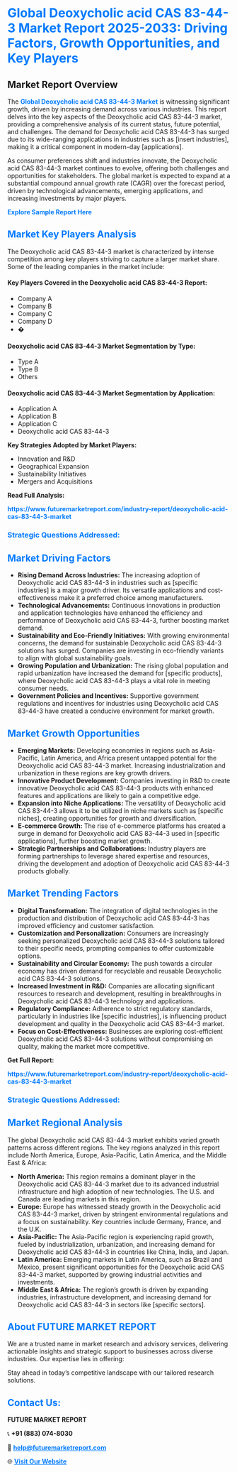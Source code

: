 <h1 style="color: #007BFF;">Global Deoxycholic acid CAS 83-44-3 Market Report 2025-2033: Driving Factors, Growth Opportunities, and Key Players</h1>

<section id="overview">
<h2>Market Report Overview</h2>
<p>The <a href="https://www.futuremarketreport.com/industry-report/deoxycholic-acid-cas-83-44-3-market" style="color: #007BFF; text-decoration: none;"><strong>Global Deoxycholic acid CAS 83-44-3 Market</strong></a> is witnessing significant growth, driven by increasing demand across various industries. This report delves into the key aspects of the Deoxycholic acid CAS 83-44-3 market, providing a comprehensive analysis of its current status, future potential, and challenges. The demand for Deoxycholic acid CAS 83-44-3 has surged due to its wide-ranging applications in industries such as [insert industries], making it a critical component in modern-day [applications].</p>
<p>As consumer preferences shift and industries innovate, the Deoxycholic acid CAS 83-44-3 market continues to evolve, offering both challenges and opportunities for stakeholders. The global market is expected to expand at a substantial compound annual growth rate (CAGR) over the forecast period, driven by technological advancements, emerging applications, and increasing investments by major players.</p>
</section>

<section id="overview">
<p><a href="https://www.futuremarketreport.com/request-sample/reportId=112199" style="color: #007BFF; text-decoration: none;"><strong>Explore Sample Report Here</strong></a></p>
</section>

<section id="key-players">
<h2 style="color: #007BFF;">Market Key Players Analysis</h2>
<p>The Deoxycholic acid CAS 83-44-3 market is characterized by intense competition among key players striving to capture a larger market share. Some of the leading companies in the market include:</p>
<h4>Key Players Covered in the Deoxycholic acid CAS 83-44-3 Report:</h4>
<ul><li>Company A</li><li>Company B</li><li>Company C</li><li>Company D</li><li>�</li></ul>
<h4>Deoxycholic acid CAS 83-44-3 Market Segmentation by Type:</h4>
<ul><li>Type A</li><li>Type B</li><li>Others</li></ul>

<h4>Deoxycholic acid CAS 83-44-3 Market Segmentation by Application:</h4>
<ul><li>Application A</li><li>Application B</li><li>Application C</li><li>Deoxycholic acid CAS 83-44-3</li></ul>
<p><strong>Key Strategies Adopted by Market Players:</strong></p>
<ul>
<li>Innovation and R&D</li>
<li>Geographical Expansion</li>
<li>Sustainability Initiatives</li>
<li>Mergers and Acquisitions</li>
</ul>
</section>

<section>
<p><strong>Read Full Analysis: </strong></p><a href="https://www.futuremarketreport.com/industry-report/deoxycholic-acid-cas-83-44-3-market" style="color: #007BFF; text-decoration: none;"><strong>https://www.futuremarketreport.com/industry-report/deoxycholic-acid-cas-83-44-3-market</strong></a>
<h3 style="color: #007BFF;">Strategic Questions Addressed:</h3>
</section>

<section id="driving-factors">
<h2 style="color: #007BFF;">Market Driving Factors</h2>
<ul>
<li><strong>Rising Demand Across Industries:</strong> The increasing adoption of Deoxycholic acid CAS 83-44-3 in industries such as [specific industries] is a major growth driver. Its versatile applications and cost-effectiveness make it a preferred choice among manufacturers.</li>
<li><strong>Technological Advancements:</strong> Continuous innovations in production and application technologies have enhanced the efficiency and performance of Deoxycholic acid CAS 83-44-3, further boosting market demand.</li>
<li><strong>Sustainability and Eco-Friendly Initiatives:</strong> With growing environmental concerns, the demand for sustainable Deoxycholic acid CAS 83-44-3 solutions has surged. Companies are investing in eco-friendly variants to align with global sustainability goals.</li>
<li><strong>Growing Population and Urbanization:</strong> The rising global population and rapid urbanization have increased the demand for [specific products], where Deoxycholic acid CAS 83-44-3 plays a vital role in meeting consumer needs.</li>
<li><strong>Government Policies and Incentives:</strong> Supportive government regulations and incentives for industries using Deoxycholic acid CAS 83-44-3 have created a conducive environment for market growth.</li>
</ul>
</section>

<section id="growth-opportunities">
<h2 style="color: #007BFF;">Market Growth Opportunities</h2>
<ul>
<li><strong>Emerging Markets:</strong> Developing economies in regions such as Asia-Pacific, Latin America, and Africa present untapped potential for the Deoxycholic acid CAS 83-44-3 market. Increasing industrialization and urbanization in these regions are key growth drivers.</li>
<li><strong>Innovative Product Development:</strong> Companies investing in R&D to create innovative Deoxycholic acid CAS 83-44-3 products with enhanced features and applications are likely to gain a competitive edge.</li>
<li><strong>Expansion into Niche Applications:</strong> The versatility of Deoxycholic acid CAS 83-44-3 allows it to be utilized in niche markets such as [specific niches], creating opportunities for growth and diversification.</li>
<li><strong>E-commerce Growth:</strong> The rise of e-commerce platforms has created a surge in demand for Deoxycholic acid CAS 83-44-3 used in [specific applications], further boosting market growth.</li>
<li><strong>Strategic Partnerships and Collaborations:</strong> Industry players are forming partnerships to leverage shared expertise and resources, driving the development and adoption of Deoxycholic acid CAS 83-44-3 products globally.</li>
</ul>
</section>

<section id="trending-factors">
<h2 style="color: #007BFF;">Market Trending Factors</h2>
<ul>
<li><strong>Digital Transformation:</strong> The integration of digital technologies in the production and distribution of Deoxycholic acid CAS 83-44-3 has improved efficiency and customer satisfaction.</li>
<li><strong>Customization and Personalization:</strong> Consumers are increasingly seeking personalized Deoxycholic acid CAS 83-44-3 solutions tailored to their specific needs, prompting companies to offer customizable options.</li>
<li><strong>Sustainability and Circular Economy:</strong> The push towards a circular economy has driven demand for recyclable and reusable Deoxycholic acid CAS 83-44-3 solutions.</li>
<li><strong>Increased Investment in R&D:</strong> Companies are allocating significant resources to research and development, resulting in breakthroughs in Deoxycholic acid CAS 83-44-3 technology and applications.</li>
<li><strong>Regulatory Compliance:</strong> Adherence to strict regulatory standards, particularly in industries like [specific industries], is influencing product development and quality in the Deoxycholic acid CAS 83-44-3 market.</li>
<li><strong>Focus on Cost-Effectiveness:</strong> Businesses are exploring cost-efficient Deoxycholic acid CAS 83-44-3 solutions without compromising on quality, making the market more competitive.</li>
</ul>
</section>

<section>
<p><strong>Get Full Report: </strong></p><a href="https://www.futuremarketreport.com/industry-report/deoxycholic-acid-cas-83-44-3-market" style="color: #007BFF; text-decoration: none;"><strong>https://www.futuremarketreport.com/industry-report/deoxycholic-acid-cas-83-44-3-market</strong></a>
<h3 style="color: #007BFF;">Strategic Questions Addressed:</h3>
</section>


<section id="regional-analysis">
<h2 style="color: #007BFF;">Market Regional Analysis</h2>
<p>The global Deoxycholic acid CAS 83-44-3 market exhibits varied growth patterns across different regions. The key regions analyzed in this report include North America, Europe, Asia-Pacific, Latin America, and the Middle East & Africa:</p>
<ul>
<li><strong>North America:</strong> This region remains a dominant player in the Deoxycholic acid CAS 83-44-3 market due to its advanced industrial infrastructure and high adoption of new technologies. The U.S. and Canada are leading markets in this region.</li>
<li><strong>Europe:</strong> Europe has witnessed steady growth in the Deoxycholic acid CAS 83-44-3 market, driven by stringent environmental regulations and a focus on sustainability. Key countries include Germany, France, and the U.K.</li>
<li><strong>Asia-Pacific:</strong> The Asia-Pacific region is experiencing rapid growth, fueled by industrialization, urbanization, and increasing demand for Deoxycholic acid CAS 83-44-3 in countries like China, India, and Japan.</li>
<li><strong>Latin America:</strong> Emerging markets in Latin America, such as Brazil and Mexico, present significant opportunities for the Deoxycholic acid CAS 83-44-3 market, supported by growing industrial activities and investments.</li>
<li><strong>Middle East & Africa:</strong> The region’s growth is driven by expanding industries, infrastructure development, and increasing demand for Deoxycholic acid CAS 83-44-3 in sectors like [specific sectors].</li>
</ul>
</section>

<footer>
<h2 style="color: #007BFF;">About FUTURE MARKET REPORT</h2>
<p>We are a trusted name in market research and advisory services, delivering actionable insights and strategic support to businesses across diverse industries. Our expertise lies in offering:</p>

<p>Stay ahead in today’s competitive landscape with our tailored research solutions.</p>

<h2 style="color: #007BFF;">Contact Us:</h2>
<p><strong>FUTURE MARKET REPORT</strong></p>
<p>📞 <strong>+91 (883) 074-8030</strong></p>
<p>📧 <strong><a href="mailto:help@futuremarketreport.com" style="color: #007BFF;">help@futuremarketreport.com</a></strong></p>
<p>🌐 <strong><a href="https://www.futuremarketreport.com/" style="color: #007BFF;">Visit Our Website</a></strong></p>
</footer>